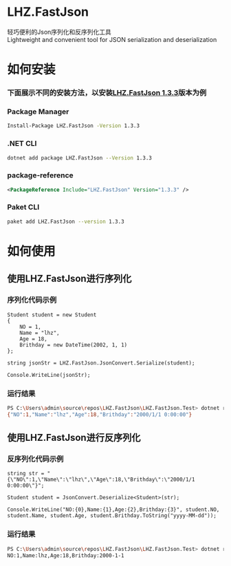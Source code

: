 # LHZ.FastJson
轻巧便利的Json序列化和反序列化工具 <br/>
Lightweight and convenient tool for JSON serialization and deserialization

# 如何安装 
### 下面展示不同的安装方法，以安装[LHZ.FastJson 1.3.3](https://www.nuget.org/packages/LHZ.FastJson/1.3.3)版本为例
### Package Manager
``` bash
Install-Package LHZ.FastJson -Version 1.3.3
```
### .NET CLI
``` bash
dotnet add package LHZ.FastJson --Version 1.3.3
```

### package-reference
``` xml
<PackageReference Include="LHZ.FastJson" Version="1.3.3" />
```

### Paket CLI
``` bash
paket add LHZ.FastJson --version 1.3.3
```

# 如何使用
## 使用LHZ.FastJson进行序列化
### 序列化代码示例
``` cshap
Student student = new Student
{
    NO = 1,
    Name = "lhz",
    Age = 18,
    Brithday = new DateTime(2002, 1, 1)
};

string jsonStr = LHZ.FastJson.JsonConvert.Serialize(student);

Console.WriteLine(jsonStr);
```
### 运行结果
``` bash
PS C:\Users\admin\source\repos\LHZ.FastJson\LHZ.FastJson.Test> dotnet run
{"NO":1,"Name":"lhz","Age":18,"Brithday":"2000/1/1 0:00:00"}
```

## 使用LHZ.FastJson进行反序列化
### 反序列化代码示例
``` cshap
string str = "{\"NO\":1,\"Name\":\"lhz\",\"Age\":18,\"Brithday\":\"2000/1/1 0:00:00\"}";

Student student = JsonConvert.Deserialize<Student>(str);

Console.WriteLine("NO:{0},Name:{1},Age:{2},Brithday:{3}", student.NO, student.Name, student.Age, student.Brithday.ToString("yyyy-MM-dd"));
```

### 运行结果
``` bash
PS C:\Users\admin\source\repos\LHZ.FastJson\LHZ.FastJson.Test> dotnet run
NO:1,Name:lhz,Age:18,Brithday:2000-1-1
```
